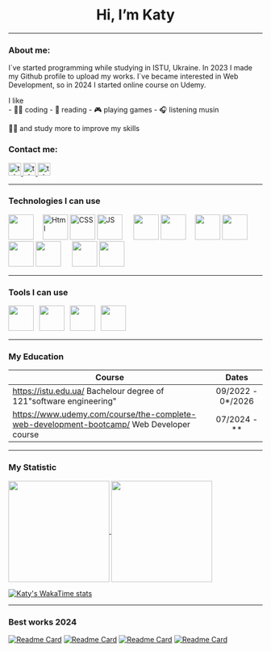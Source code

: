 <h1 align="center">Hi, I’m Katy</h1>
<hr>

### About me:

<p>I`ve started programming while studying in ISTU, Ukraine. In 2023 I made my Github profile to upload my works. I`ve became interested in Web Development, so in 2024 I started online course on Udemy. 
</p>
<p>I like
 <br>
- 👩‍💻 coding
- 📖 reading
- 🎮 playing games
- 🎧 listening musin

<p>👩‍🎓 and study more to improve my skills</p>
</p>

### Contact me:
<a href="https://t.me/Common_goose" target="_blank">
    <img src="https://img.shields.io/badge/Telegram-phone?style=for-the-badge&logo=telegram&logoColor=%2326A5E4&labelColor=black&color=%2327E7A1" height="25" alt="telegram logo"  />
  </a><a href="mailto:ekaterina.grabovik@gmail.com">
 <img src="https://img.shields.io/badge/Gmail-mail?style=for-the-badge&logo=gmail&logoColor=%23EA4335&logoSize=auto&labelColor=black&color=%23BD332D" height="25" alt="telegram logo"  />
</a><a href="mailto:discord:love.death.gooses">
 <img src="https://img.shields.io/badge/Discord-d?style=for-the-badge&logo=discord&logoColor=%235865F2&logoSize=auto&labelColor=black&color=blue" height="25" alt="telegram logo"  />
</a>

<hr>


### Technologies I can use
<p>
 <img src="https://github.com/git.png?size=50" width="50px">&emsp;
 
 <img src="https://raw.githubusercontent.com/bablubambal/All_logo_and_pictures/1ac69ce5fbc389725f16f989fa53c62d6e1b4883/social%20icons/html5.svg" alt="Html" height="50" width="50" />
 <img src="https://raw.githubusercontent.com/bablubambal/All_logo_and_pictures/1ac69ce5fbc389725f16f989fa53c62d6e1b4883/social%20icons/css3.svg" alt="CSS" height="50" width="50" /> 
 <img src="https://raw.githubusercontent.com/bablubambal/All_logo_and_pictures/1ac69ce5fbc389725f16f989fa53c62d6e1b4883/social%20icons/javascript.svg" alt="JS" height="50" width="50" /> &emsp;
 
 <img src="https://cdn.jsdelivr.net/gh/devicons/devicon@latest/icons/bootstrap/bootstrap-original.svg" width="50" />
 <img src="https://cdn.jsdelivr.net/gh/devicons/devicon@latest/icons/jquery/jquery-original.svg" width="50"/>&emsp;
 
 <img src="https://cdn.jsdelivr.net/gh/devicons/devicon@latest/icons/nodejs/nodejs-original.svg" width="50" />
 <img src="https://cdn.jsdelivr.net/gh/devicons/devicon@latest/icons/npm/npm-original-wordmark.svg" width="50" />
 <img src="https://cdn.jsdelivr.net/gh/devicons/devicon@latest/icons/express/express-original.svg" width="50" />                           
 <img src="https://github.com/user-attachments/assets/7d11ffce-edb1-4e74-b5f8-9a1443e63993" width="50px"> &emsp;
  
 <img src="https://cdn.jsdelivr.net/gh/devicons/devicon@latest/icons/csharp/csharp-original.svg" width="50px" />
 <img src="https://cdn.jsdelivr.net/gh/devicons/devicon@latest/icons/kotlin/kotlin-original.svg" width="50px" />
          
</p>
<hr>

### Tools I can use
<p>

 <img src="https://cdn.jsdelivr.net/gh/devicons/devicon@latest/icons/vscode/vscode-original.svg" width="50" />&ensp;
 <img src="https://cdn.jsdelivr.net/gh/devicons/devicon@latest/icons/visualstudio/visualstudio-original.svg" width="50" />&ensp;
 <img src="https://cdn.jsdelivr.net/gh/devicons/devicon@latest/icons/postman/postman-original.svg" width="50"  />&ensp;
 <img src="https://cdn.jsdelivr.net/gh/devicons/devicon@latest/icons/canva/canva-original.svg" width="50"/>&ensp;
          
</p>
<hr>

### My Education
| Course                                                                                       | Dates                |
| -------------------------------------------------------------------------------------------- | :------------------: |
| https://istu.edu.ua/ Bachelour degree of 121"software engineering"                           | 09/2022  -  0*/2026  |
| https://www.udemy.com/course/the-complete-web-development-bootcamp/ Web Developer course     | 07/2024 - **         |
 <hr>
 
### My Statistic

<!---[![trophy](https://github-profile-trophy.vercel.app/?username=KaterinaGrabovyk&theme=algolia)](https://github.com/KaterinaGrabovyk/github-profile-trophy)--->

<p>
<a href="https://github.com/KaterinaGrabovyk/github-readme-stats">
  <img height=200 align="center" src="https://github-readme-stats.vercel.app/api?username=KaterinaGrabovyk&show_icons=true&theme=yeblu&layout=compact&langs_count=8&card_width=320" />
</a>
<a href="[https://github.com/anuraghazra/convoychat](https://github.com/KaterinaGrabovyk/github-readme-stats)">
  <img height=200 align="center" src="https://github-readme-stats.vercel.app/api/top-langs/?username=KaterinaGrabovyk&theme=yeblu&layout=donut&langs_count=8&card_width=320" />
</a>
</p>

[![Katy's WakaTime stats](https://github-readme-stats.vercel.app/api/wakatime?username=KatyGrab&layout=compact&theme=algolia)](https://wakatime.com/@KatyGrab)

<hr>

### Best works 2024

[![Readme Card](https://github-readme-stats.vercel.app/api/pin/?username=KaterinaGrabovyk&repo=Kursova&theme=yeblu)](https://github.com/KaterinaGrabovyk/Kursova)
[![Readme Card](https://github-readme-stats.vercel.app/api/pin/?username=KaterinaGrabovyk&repo=Resume-project&theme=yeblu)](https://github.com/KaterinaGrabovyk/Resume-project)
[![Readme Card](https://github-readme-stats.vercel.app/api/pin/?username=KaterinaGrabovyk&repo=Blog-project&theme=yeblu)](https://github.com/KaterinaGrabovyk/Blog-project)
[![Readme Card](https://github-readme-stats.vercel.app/api/pin/?username=KaterinaGrabovyk&repo=Random-anime&theme=yeblu)](https://github.com/KaterinaGrabovyk/Random-anime)
<!---
KaterinaGrabovyk/KaterinaGrabovyk is a ✨ special ✨ repository because its `README.md` (this file) appears on your GitHub profile.
You can click the Preview link to take a look at your changes.
--->
